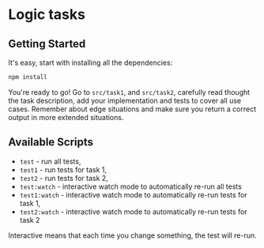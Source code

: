 # Logic tasks


## Getting Started
It's easy, start with installing all the dependencies:
```sh
npm install
```

You're ready to go!
Go to `src/task1`, and `src/task2`, carefully read thought the task description, add your implementation and tests to cover
all use cases. Remember about edge situations and make sure you return a correct output in more extended situations.

## Available Scripts
+ `test` - run all tests,
+ `test1` - run tests for task 1,
+ `test2` - run tests for task 2,
+ `test:watch` - interactive watch mode to automatically re-run all tests
+ `test1:watch` - interactive watch mode to automatically re-run tests for task 1,
+ `test2:watch` - interactive watch mode to automatically re-run tests for task 2

Interactive means that each time you change something, the test will re-run.

[prettier]: https://prettier.io
[jest]: https://facebook.github.io/jest/
[typescript]: https://www.typescriptlang.org/
[es6]: https://www.freecodecamp.org/news/write-less-do-more-with-javascript-es6-5fd4a8e50ee2/
